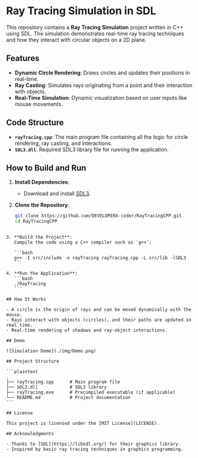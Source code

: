 # Ray Tracing Simulation in SDL

This repository contains a **Ray Tracing Simulation** project written in C++ using SDL. The simulation demonstrates real-time ray tracing techniques and how they interact with circular objects on a 2D plane.

## Features

- **Dynamic Circle Rendering**: Draws circles and updates their positions in real-time.
- **Ray Casting**: Simulates rays originating from a point and their interaction with objects.
- **Real-Time Simulation**: Dynamic visualization based on user inputs like mouse movements.

## Code Structure

- **`rayTracing.cpp`**: The main program file containing all the logic for circle rendering, ray casting, and interactions.
- **`SDL3.dll`**: Required SDL3 library file for running the application.

## How to Build and Run

1. **Install Dependencies**:

   - Download and install [SDL3](https://libsdl.org/).

2. **Clone the Repository**:
   ```bash
   git clone https://github.com/DEVELOPERX-coder/RayTracingCPP.git
   cd RayTracingCPP
   ```

````

3. **Build the Project**:
   Compile the code using a C++ compiler such as `g++`:

   ```bash
   g++ -I src/include -o rayTracing rayTracing.cpp -L src/lib -lSDL3
   ```

4. **Run the Application**:
   ```bash
   ./RayTracing
   ```

## How It Works

- A circle is the origin of rays and can be moved dynamically with the mouse.
- Rays interact with objects (circles), and their paths are updated in real time.
- Real-time rendering of shadows and ray-object interactions.

## Demo

![Simulation Demo](./img/Demo.png)

## Project Structure

```plaintext
.
├── rayTracing.cpp      # Main program file
├── SDL3.dll            # SDL3 library
├── rayTracing.exe      # Precompiled executable (if applicable)
└── README.md           # Project documentation
```

## License

This project is licensed under the [MIT License](LICENSE).

## Acknowledgments

- Thanks to [SDL](https://libsdl.org/) for their graphics library.
- Inspired by basic ray tracing techniques in graphics programming.
````
